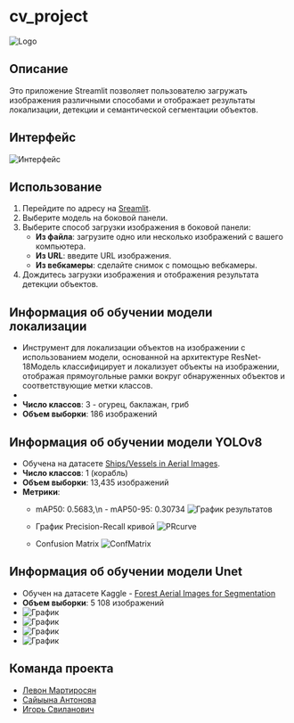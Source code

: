 # cv_project
![Logo](https://static.vecteezy.com/system/resources/thumbnails/021/938/316/small_2x/artificial-intelligence-icon-element-design-illustration-ai-technology-and-cyber-icon-element-futuristic-technology-service-and-communication-artificial-intelligence-concept-free-png.png)

## Описание

Это приложение Streamlit позволяет пользователю загружать изображения различными способами и отображает результаты локализации, детекции и семантической сегментации объектов.

## Интерфейс
![Интерфейс](./notebooks/screenshot/4.png)

## Использование

1. Перейдите по адресу на  [Sreamlit]([https://cvproject-ramvursmgqbwxflxvkwprr.streamlit.app/yolo_ships](https://cvproject-ramvursmgqbwxflxvkwprr.streamlit.app/)).
2. Выберите модель на боковой панели.
3. Выберите способ загрузки изображения в боковой панели:
   - **Из файла**: загрузите одно или несколько изображений с вашего компьютера.
   - **Из URL**: введите URL изображения.
   - **Из вебкамеры**: сделайте снимок с помощью вебкамеры.
4. Дождитесь загрузки изображения и отображения результата детекции объектов.

## Информация об обучении модели локализации
- Инструмент для локализации объектов на изображении с использованием модели, основанной на архитектуре ResNet-18Модель классифицирует и локализует объекты на изображении, отображая прямоугольные рамки вокруг обнаруженных объектов и соответствующие метки классов.
- 
- **Число классов**: 3 - огурец, баклажан, гриб
- **Объем выборки**: 186 изображений



## Информация об обучении модели YOLOv8
- Обучена на датасете [Ships/Vessels in Aerial Images](https://www.kaggle.com/datasets/siddharthkumarsah/ships-in-aerial-images/data).
- **Число классов**: 1 (корабль)
- **Объем выборки**: 13,435 изображений
- **Метрики**:
  - mAP50: 0.5683,\n  - mAP50-95: 0.30734
  ![График результатов](./notebooks/model/yolo_runs/detect/train2/results.png)
   
  - График Precision-Recall кривой
  ![PRcurve](./notebooks/model/yolo_runs/detect/train2/PR_curve.png)

  - Confusion Matrix
  ![ConfMatrix](./notebooks/model/yolo_runs/detect/train2/confusion_matrix.png)


## Информация об обучении модели Unet

- Обучен на датасете Kaggle - [Forest Aerial Images for Segmentation](https://www.kaggle.com/datasets/quadeer15sh/augmented-forest-segmentation/data)
- **Объем выборки**: 5 108 изображений
- ![График](./notebooks/model/unet_model/Arch.png)
- ![График](./notebooks/model/unet_model/Loss.png)
- ![График](./notebooks/model/unet_model/Recall.png)
- ![График](./notebooks/model/unet_model/IoU.png)

## Команда проекта

- [Левон Мартиросян](https://github.com/kukerg33k?tab=repositories)
- [Сайыына Антонова](https://github.com/SainaAntonova)
- [Игорь Свиланович](https://github.com/svilanovich)

